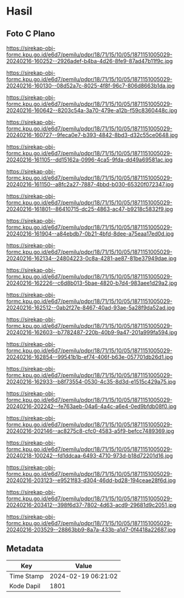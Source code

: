 # Hasil

## Foto C Plano

https://sirekap-obj-formc.kpu.go.id/e6d7/pemilu/pdpr/18/71/15/10/05/1871151005029-20240216-160252--2926adef-b4ba-4d26-8fe9-87ad47b11f9c.jpg

https://sirekap-obj-formc.kpu.go.id/e6d7/pemilu/pdpr/18/71/15/10/05/1871151005029-20240216-160130--08d52a7c-8025-4f8f-96c7-806d8663b1da.jpg

https://sirekap-obj-formc.kpu.go.id/e6d7/pemilu/pdpr/18/71/15/10/05/1871151005029-20240216-160642--8203c54a-3a70-479e-a12b-f59c8360448c.jpg

https://sirekap-obj-formc.kpu.go.id/e6d7/pemilu/pdpr/18/71/15/10/05/1871151005029-20240216-160727--9feca0e7-b393-4842-8bd3-d32c55ce0648.jpg

https://sirekap-obj-formc.kpu.go.id/e6d7/pemilu/pdpr/18/71/15/10/05/1871151005029-20240216-161105--dd15162a-0996-4ca5-9fda-dd49a69581ac.jpg

https://sirekap-obj-formc.kpu.go.id/e6d7/pemilu/pdpr/18/71/15/10/05/1871151005029-20240216-161150--a8fc2a27-7887-4bbd-b030-65320f072347.jpg

https://sirekap-obj-formc.kpu.go.id/e6d7/pemilu/pdpr/18/71/15/10/05/1871151005029-20240216-161801--86410715-dc25-4863-ac47-b9218c5832f9.jpg

https://sirekap-obj-formc.kpu.go.id/e6d7/pemilu/pdpr/18/71/15/10/05/1871151005029-20240216-161904--a84ebdb7-0b21-4bfd-8dee-a75eaa17ed0d.jpg

https://sirekap-obj-formc.kpu.go.id/e6d7/pemilu/pdpr/18/71/15/10/05/1871151005029-20240216-162134--24804223-0c8a-4281-ae87-81be37949dae.jpg

https://sirekap-obj-formc.kpu.go.id/e6d7/pemilu/pdpr/18/71/15/10/05/1871151005029-20240216-162226--c6d8b013-5bae-4820-b7d4-983aee1d29a2.jpg

https://sirekap-obj-formc.kpu.go.id/e6d7/pemilu/pdpr/18/71/15/10/05/1871151005029-20240216-162512--0ab2f27e-8467-40ad-93ae-5a28f9da52ad.jpg

https://sirekap-obj-formc.kpu.go.id/e6d7/pemilu/pdpr/18/71/15/10/05/1871151005029-20240216-162603--b7782487-220b-40b9-9a47-201a999fa594.jpg

https://sirekap-obj-formc.kpu.go.id/e6d7/pemilu/pdpr/18/71/15/10/05/1871151005029-20240216-162854--99541b1b-ef74-406f-b63e-057701db26d1.jpg

https://sirekap-obj-formc.kpu.go.id/e6d7/pemilu/pdpr/18/71/15/10/05/1871151005029-20240216-162933--b8f73554-0530-4c35-8d3d-e1515c429a75.jpg

https://sirekap-obj-formc.kpu.go.id/e6d7/pemilu/pdpr/18/71/15/10/05/1871151005029-20240216-202242--fe763aeb-04a6-4a4c-a6e4-0ed9bfdb08f0.jpg

https://sirekap-obj-formc.kpu.go.id/e6d7/pemilu/pdpr/18/71/15/10/05/1871151005029-20240216-202146--ac8275c8-cfc0-4583-a5f9-befcc7489369.jpg

https://sirekap-obj-formc.kpu.go.id/e6d7/pemilu/pdpr/18/71/15/10/05/1871151005029-20240218-100242--fd1ddcaa-6493-4710-973d-b18d72201d16.jpg

https://sirekap-obj-formc.kpu.go.id/e6d7/pemilu/pdpr/18/71/15/10/05/1871151005029-20240216-203123--e9521f83-d304-46dd-bd28-194ceae28f6d.jpg

https://sirekap-obj-formc.kpu.go.id/e6d7/pemilu/pdpr/18/71/15/10/05/1871151005029-20240216-203412--398f6d37-7802-4d63-acd9-29681d9c2051.jpg

https://sirekap-obj-formc.kpu.go.id/e6d7/pemilu/pdpr/18/71/15/10/05/1871151005029-20240216-203529--28863bb9-8a7a-433b-a1d7-0f4418a22687.jpg


## Metadata

| Key        | Value               |
| ---------- | ------------------- |
| Time Stamp | 2024-02-19 06:21:02 |
| Kode Dapil | 1801                |



